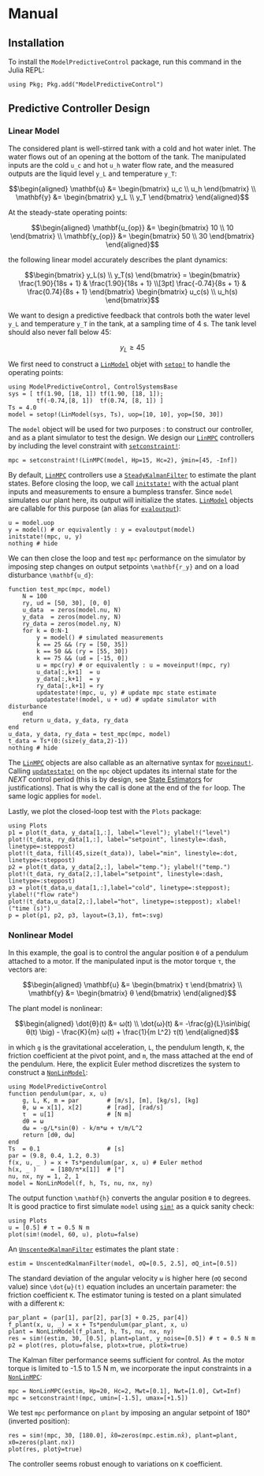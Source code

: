 # Manual

## Installation

To install the `ModelPredictiveControl` package, run this command in the Julia REPL:

```text
using Pkg; Pkg.add("ModelPredictiveControl")
```

## Predictive Controller Design

### Linear Model

The considered plant is well-stirred tank with a cold and hot water inlet. The water
flows out of an opening at the bottom of the tank. The manipulated inputs are the cold
``u_c`` and hot ``u_h`` water flow rate, and the measured outputs are the liquid level
``y_L`` and temperature ``y_T``:

```math
\begin{aligned}
    \mathbf{u} &= \begin{bmatrix} u_c \\ u_h \end{bmatrix} \\
    \mathbf{y} &= \begin{bmatrix} y_L \\ y_T \end{bmatrix}
\end{aligned}
```

At the steady-state operating points:

```math
\begin{aligned}
    \mathbf{u_{op}} &= \begin{bmatrix} 10 \\ 10 \end{bmatrix} \\
    \mathbf{y_{op}} &= \begin{bmatrix} 50 \\ 30 \end{bmatrix} 
\end{aligned}
```

the following linear model accurately describes the plant dynamics:

```math
\begin{bmatrix}
    y_L(s) \\ y_T(s)
\end{bmatrix} = 
\begin{bmatrix}
    \frac{1.90}{18s + 1} & \frac{1.90}{18s + 1} \\[3pt]
    \frac{-0.74}{8s + 1} & \frac{0.74}{8s + 1}
\end{bmatrix}
\begin{bmatrix}
    u_c(s) \\ u_h(s)
\end{bmatrix}
```

We want to design a predictive feedback that controls both the water level ``y_L`` and
temperature ``y_T`` in the tank, at a sampling time of 4 s. The tank level should also never
fall below 45:

```math
y_L ≥ 45
```

We first need to construct a [`LinModel`](@ref) objet with [`setop!`](@ref) to handle the
operating points:

```@example 1
using ModelPredictiveControl, ControlSystemsBase
sys = [ tf(1.90, [18, 1]) tf(1.90, [18, 1]);
        tf(-0.74,[8, 1])  tf(0.74, [8, 1]) ]
Ts = 4.0
model = setop!(LinModel(sys, Ts), uop=[10, 10], yop=[50, 30])
```

The `model` object will be used for two purposes : to construct our controller, and as a
plant simulator to test the design. We design our [`LinMPC`](@ref) controllers by including
the level constraint with [`setconstraint!`](@ref):

```@example 1
mpc = setconstraint!(LinMPC(model, Hp=15, Hc=2), ŷmin=[45, -Inf])
```

By default, [`LinMPC`](@ref) controllers use a [`SteadyKalmanFilter`](@ref) to estimate the
plant states. Before closing the loop, we call [`initstate!`](@ref) with the actual plant
inputs and measurements to ensure a bumpless transfer. Since `model` simulates our plant
here, its output will initialize the states. [`LinModel`](@ref) objects are callable for
this purpose (an alias for [`evaloutput`](@ref)):

```@example 1
u = model.uop
y = model() # or equivalently : y = evaloutput(model)
initstate!(mpc, u, y)
nothing # hide
```

We can then close the loop and test `mpc` performance on the simulator by imposing step
changes on output setpoints ``\mathbf{r_y}`` and on a load disturbance ``\mathbf{u_d}``:

```@example 1
function test_mpc(mpc, model)
    N = 100
    ry, ud = [50, 30], [0, 0]
    u_data  = zeros(model.nu, N)
    y_data  = zeros(model.ny, N)
    ry_data = zeros(model.ny, N)
    for k = 0:N-1
        y = model() # simulated measurements
        k == 25 && (ry = [50, 35])
        k == 50 && (ry = [55, 30])
        k == 75 && (ud = [-15, 0])
        u = mpc(ry) # or equivalently : u = moveinput!(mpc, ry)
        u_data[:,k+1]  = u
        y_data[:,k+1]  = y
        ry_data[:,k+1] = ry 
        updatestate!(mpc, u, y) # update mpc state estimate
        updatestate!(model, u + ud) # update simulator with disturbance
    end
    return u_data, y_data, ry_data
end
u_data, y_data, ry_data = test_mpc(mpc, model)
t_data = Ts*(0:(size(y_data,2)-1))
nothing # hide
```

The [`LinMPC`](@ref) objects are also callable as an alternative syntax for
[`moveinput!`](@ref). Calling [`updatestate!`](@ref) on the `mpc` object updates its
internal state for the *NEXT* control period (this is by design, see
[State Estimators](@ref) for justifications). That is why the call is done at the end of the
`for` loop. The same logic applies for `model`.

Lastly, we plot the closed-loop test with the `Plots` package:

```@example 1
using Plots
p1 = plot(t_data, y_data[1,:], label="level"); ylabel!("level")
plot!(t_data, ry_data[1,:], label="setpoint", linestyle=:dash, linetype=:steppost)
plot!(t_data, fill(45,size(t_data)), label="min", linestyle=:dot, linetype=:steppost)
p2 = plot(t_data, y_data[2,:], label="temp."); ylabel!("temp.")
plot!(t_data, ry_data[2,:],label="setpoint", linestyle=:dash, linetype=:steppost)
p3 = plot(t_data,u_data[1,:],label="cold", linetype=:steppost); ylabel!("flow rate")
plot!(t_data,u_data[2,:],label="hot", linetype=:steppost); xlabel!("time (s)")
p = plot(p1, p2, p3, layout=(3,1), fmt=:svg)
```

### Nonlinear Model

In this example, the goal is to control the angular position ``θ`` of a pendulum
attached to a motor. If the manipulated input is the motor torque ``τ``, the vectors
are:

```math
\begin{aligned}
    \mathbf{u} &= \begin{bmatrix} τ \end{bmatrix} \\
    \mathbf{y} &= \begin{bmatrix} θ \end{bmatrix}
\end{aligned}
```

The plant model is nonlinear:

```math
\begin{aligned}
    \dot{θ}(t) &= ω(t)                                                                    \\
    \dot{ω}(t) &= -\frac{g}{L}\sin\big( θ(t) \big) - \frac{K}{m} ω(t) + \frac{1}{m L^2} τ(t)
\end{aligned}
```

in which ``g`` is the gravitational acceleration, ``L``, the pendulum length, ``K``, the
friction coefficient at the pivot point, and ``m``, the mass attached at the end of the
pendulum. Here, the explicit Euler method discretizes the system to construct a
[`NonLinModel`](@ref):

```@example 2
using ModelPredictiveControl
function pendulum(par, x, u)
    g, L, K, m = par        # [m/s], [m], [kg/s], [kg]
    θ, ω = x[1], x[2]       # [rad], [rad/s]
    τ  = u[1]               # [N m]
    dθ = ω
    dω = -g/L*sin(θ) - k/m*ω + τ/m/L^2
    return [dθ, dω]
end
Ts  = 0.1                   # [s]
par = (9.8, 0.4, 1.2, 0.3)
f(x, u, _ ) = x + Ts*pendulum(par, x, u) # Euler method
h(x, _ )    = [180/π*x[1]]  # [°]
nu, nx, ny = 1, 2, 1
model = NonLinModel(f, h, Ts, nu, nx, ny)
```

The output function ``\mathbf{h}`` converts the angular position ``θ`` to degrees. It
is good practice to first simulate `model` using [`sim!`](@ref) as a quick sanity check:

```@example 2
using Plots
u = [0.5] # τ = 0.5 N m
plot(sim!(model, 60, u), plotu=false)
```

An [`UnscentedKalmanFilter`](@ref) estimates the plant state :

```@example 2
estim = UnscentedKalmanFilter(model, σQ=[0.5, 2.5], σQ_int=[0.5])
```

The standard deviation of the angular velocity ``ω`` is higher here (`σQ` second value)
since ``\dot{ω}(t)`` equation includes an uncertain parameter: the friction coefficient
``K``. The estimator tuning is tested on a plant simulated with a different ``K``:

```@example 2
par_plant = (par[1], par[2], par[3] + 0.25, par[4])
f_plant(x, u, _) = x + Ts*pendulum(par_plant, x, u)
plant = NonLinModel(f_plant, h, Ts, nu, nx, ny)
res = sim!(estim, 30, [0.5], plant=plant, y_noise=[0.5]) # τ = 0.5 N m
p2 = plot(res, plotu=false, plotx=true, plotx̂=true)
```

The Kalman filter performance seems sufficient for control. As the motor torque is limited
to -1.5 to 1.5 N m, we incorporate the input constraints in a [`NonLinMPC`](@ref):

```@example 2
mpc = NonLinMPC(estim, Hp=20, Hc=2, Mwt=[0.1], Nwt=[1.0], Cwt=Inf)
mpc = setconstraint!(mpc, umin=[-1.5], umax=[+1.5])
```

We test `mpc` performance on `plant` by imposing an angular setpoint of 180° (inverted
position):

```@example 2
res = sim!(mpc, 30, [180.0], x̂0=zeros(mpc.estim.nx̂), plant=plant, x0=zeros(plant.nx))
plot(res, plotŷ=true)
```

The controller seems robust enough to variations on ``K`` coefficient.
